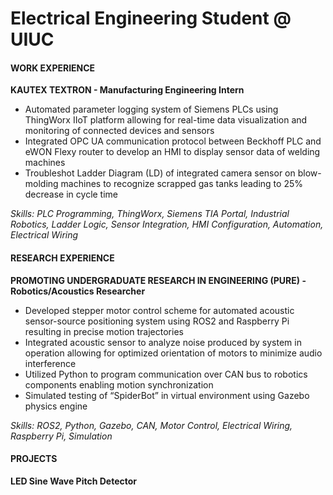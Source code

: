 # Electrical Engineering Student @ UIUC


#### WORK EXPERIENCE
**KAUTEX TEXTRON - Manufacturing Engineering Intern**

- Automated parameter logging system of Siemens PLCs using ThingWorx IIoT platform allowing for real-time data visualization and monitoring of connected devices and sensors
- Integrated OPC UA communication protocol between Beckhoff PLC and eWON Flexy router to develop an HMI to display sensor data of welding machines
- Troubleshot Ladder Diagram (LD) of integrated camera sensor on blow-molding machines to recognize scrapped gas tanks leading to 25% decrease in cycle time

*Skills: PLC Programming, ThingWorx, Siemens TIA Portal, Industrial Robotics, Ladder Logic, Sensor Integration, HMI Configuration, Automation, Electrical Wiring*



#### RESEARCH EXPERIENCE

**PROMOTING UNDERGRADUATE RESEARCH IN ENGINEERING (PURE) - Robotics/Acoustics Researcher**

- Developed stepper motor control scheme for automated acoustic sensor-source positioning system using ROS2 and Raspberry Pi resulting in precise motion trajectories
- Integrated acoustic sensor to analyze noise produced by system in operation allowing for optimized orientation of motors to minimize audio interference
- Utilized Python to program communication over CAN bus to robotics components enabling motion synchronization
- Simulated testing of “SpiderBot” in virtual environment using Gazebo physics engine 

*Skills: ROS2, Python, Gazebo, CAN, Motor Control, Electrical Wiring, Raspberry Pi, Simulation*

#### PROJECTS

**LED Sine Wave Pitch Detector**
